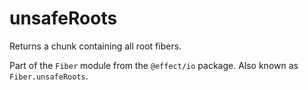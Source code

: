 # unsafeRoots

Returns a chunk containing all root fibers.

Part of the `Fiber` module from the `@effect/io` package. Also known as `Fiber.unsafeRoots`.

